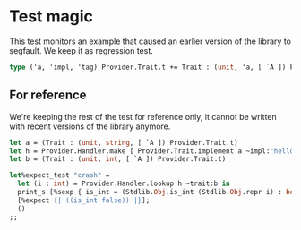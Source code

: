 # Test magic

This test monitors an example that caused an earlier version of the library to segfault. We keep it as regression test.

```ocaml
type ('a, 'impl, 'tag) Provider.Trait.t += Trait : (unit, 'a, [ `A ]) Provider.Trait.t
```

## For reference

We're keeping the rest of the test for reference only, it cannot be written with recent versions of the library anymore.

<!-- $MDX skip -->
```ocaml
let a = (Trait : (unit, string, [ `A ]) Provider.Trait.t)
let h = Provider.Handler.make [ Provider.Trait.implement a ~impl:"hello" ]
let b = (Trait : (unit, int, [ `A ]) Provider.Trait.t)

let%expect_test "crash" =
  let (i : int) = Provider.Handler.lookup h ~trait:b in
  print_s [%sexp { is_int = (Stdlib.Obj.is_int (Stdlib.Obj.repr i) : bool) }];
  [%expect {| ((is_int false)) |}];
  ()
;;
```
